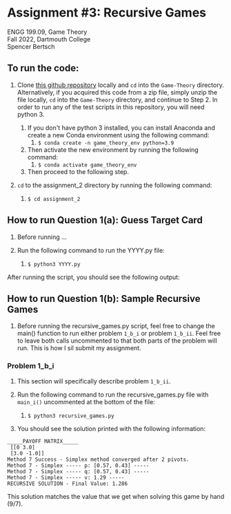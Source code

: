 # Assignment #3: Recursive Games

ENGG 199.09, Game Theory  
Fall 2022, Dartmouth College  
Spencer Bertsch   

## To run the code: 

1. Clone [this github repository](https://github.com/spencerbertsch1/Game-Theory) locally and `cd` into the `Game-Theory` directory. 
Alternatively, if you acquired this code from a zip file, simply unzip the file locally, `cd` into the `Game-Theory` directory, and continue to Step 2. 
In order to run any of the test scripts in this repository, you will need python 3. 
   1. If you don't have python 3 installed, you can install Anaconda and create a new Conda environment using the following command:
      1. `$ conda create -n game_theory_env python=3.9`
   2. Then activate the new environment by running the following command:
       1. `$ conda activate game_theory_env`
   3. Then proceed to the following step. 
   

2. `cd` to the assignment_2 directory by running the following command:
   1. `$ cd assignment_2`

## How to run Question 1(a): Guess Target Card
1. Before running ... 

2. Run the following command to run the YYYY.py file: 
    1. `$ python3 YYYY.py`

After running the script, you should see the following output: 

## How to run Question 1(b): Sample Recursive Games

1. Before running the recursive_games.py script, feel free to change the main() function to run either problem `1_b_i` or problem `1_b_ii`. Feel free to leave both calls uncommented to that both parts of the problem will run. This is how I sil submit my assignment. 

### Problem 1_b_i

1. This section will specifically describe problem `1_b_ii`. 

2. Run the following command to run the recursive_games.py file with `main_i()` uncommented at the bottom of the file: 
    1. `$ python3 recursive_games.py`

3. You should see the solution printed with the following information: 

``` 
_____PAYOFF MATRIX_____ 
 [[0 3.0]
 [3.0 -1.0]]
Method 7 Success - Simplex method converged after 2 pivots.
Method 7 - Simplex ----- p: [0.57, 0.43] -----
Method 7 - Simplex ----- q: [0.57, 0.43] -----
Method 7 - Simplex ----- v: 1.29 -----
RECURSIVE SOLUTION - Final Value: 1.286
```

This solution matches the value that we get when solving this game by hand (9/7). 
